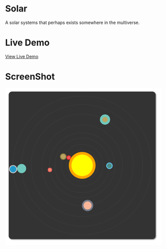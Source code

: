 # Solar

A solar systems that perhaps exists somewhere in the multiverse. 

# Live Demo

[View Live Demo](https://regularmemory.blog/SolarAnimation/)

# ScreenShot

[![](./screenshot.png)](https://regularmemory.blog/SolarAnimation/)
